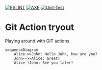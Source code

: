 [![ESLINT](https://github.com/Alex-Jongman/FEP-action/actions/workflows/eslint.yml/badge.svg)](https://github.com/Alex-Jongman/FEP-action/actions/workflows/eslint.yml)
[![AXE](https://github.com/Alex-Jongman/FEP-action/actions/workflows/axe-test.yml/badge.svg)](https://github.com/Alex-Jongman/FEP-action/actions/workflows/axe-test.yml)
[![Unit-Test](https://github.com/Alex-Jongman/FEP-action/actions/workflows/unittest.yml/badge.svg)](https://github.com/Alex-Jongman/FEP-action/actions/workflows/unittest.yml)

# Git Action tryout
Playing around with GIT actions 

```mermaid
sequenceDiagram
    Alice->>John: Hello John, how are you?
    John-->>Alice: Great!
    Alice-)John: See you later!
```
